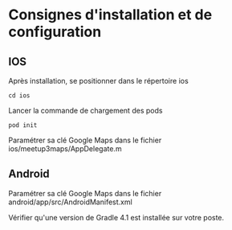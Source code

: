 # Consignes d'installation et de configuration

## IOS
Après installation, se positionner dans le répertoire ios
```
cd ios
```
Lancer la commande de chargement des pods
```
pod init
```
Paramétrer sa clé Google Maps dans le fichier ios/meetup3maps/AppDelegate.m

## Android
Paramétrer sa clé Google Maps dans le fichier android/app/src/AndroidManifest.xml

Vérifier qu'une version de Gradle 4.1 est installée sur votre poste.
